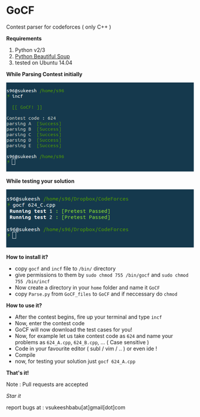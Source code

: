 # GoCF
Contest parser for codeforces ( only C++ )

**Requirements** <br>
1. Python v2/3 <br>
2. [Python Beautiful Soup](http://www.crummy.com/software/BeautifulSoup/bs4/doc/)<br>
3. tested on Ubuntu 14.04<br>

**While Parsing Contest initially**

![alt text](1.png " Parsing test cases!")

**While testing your solution**

![alt text](2.png " Testing your Solution!")

**How to install it?** <br>
* copy `gocf` and `incf` file to `/bin/` directory <br>
* give permissions to them by `sudo chmod 755 /bin/gocf` and `sudo chmod 755 /bin/incf` <br>
* Now create a directory in your `home` folder and name it `GoCF` <br>
* copy `Parse.py` from `GoCF_files` to `GoCF` and if neccessary do `chmod` <br>

**How to use it?** <br>
* After the contest begins, fire up your terminal and type `incf` <br>
* Now, enter the contest code <br>
* GoCF will now download the test cases for you! <br>
* Now, for example let us take contest code as `624` and name your problems as `624_A.cpp`, `624_B.cpp`, ... ( Case sensitive )<br>
* Code in your favourite editor ( subl / vim / .. ) or even ide !<br>
* Compile <br>
* now, for testing your solution just `gocf 624_A.cpp` <br>

**That's it!**<br>

Note : Pull requests are accepted <br>

*Star it* <br>

report bugs at : vsukeeshbabu[at]gmail[dot]com

